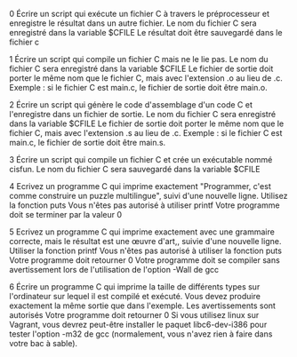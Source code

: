 0 Écrire un script qui exécute un fichier C à travers le préprocesseur et enregistre le résultat dans un autre fichier.
Le nom du fichier C sera enregistré dans la variable $CFILE
Le résultat doit être sauvegardé dans le fichier c

1 Écrire un script qui compile un fichier C mais ne le lie pas.
Le nom du fichier C sera enregistré dans la variable $CFILE
Le fichier de sortie doit porter le même nom que le fichier C, mais avec l'extension .o au lieu de .c.
Exemple : si le fichier C est main.c, le fichier de sortie doit être main.o.

2 Écrire un script qui génère le code d'assemblage d'un code C et l'enregistre dans un fichier de sortie.
Le nom du fichier C sera enregistré dans la variable $CFILE
Le fichier de sortie doit porter le même nom que le fichier C, mais avec l'extension .s au lieu de .c.
Exemple : si le fichier C est main.c, le fichier de sortie doit être main.s.

3 Écrire un script qui compile un fichier C et crée un exécutable nommé cisfun.
Le nom du fichier C sera sauvegardé dans la variable $CFILE

4 Ecrivez un programme C qui imprime exactement "Programmer, c'est comme construire un puzzle multilingue", suivi d'une nouvelle ligne.
Utilisez la fonction puts
Vous n'êtes pas autorisé à utiliser printf
Votre programme doit se terminer par la valeur 0

5 Ecrivez un programme C qui imprime exactement avec une grammaire correcte, mais le résultat est une œuvre d'art,, suivie d'une nouvelle ligne.
Utiliser la fonction printf
Vous n'êtes pas autorisé à utiliser la fonction puts
Votre programme doit retourner 0
Votre programme doit se compiler sans avertissement lors de l'utilisation de l'option -Wall de gcc

6 Écrire un programme C qui imprime la taille de différents types sur l'ordinateur sur lequel il est compilé et exécuté.
Vous devez produire exactement la même sortie que dans l'exemple.
Les avertissements sont autorisés
Votre programme doit retourner 0
Si vous utilisez linux sur Vagrant, vous devrez peut-être installer le paquet libc6-dev-i386 pour tester l'option -m32 de gcc (normalement, vous n'avez rien à faire dans votre bac à sable).
